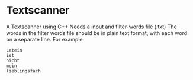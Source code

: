 # Textscanner
A Textscanner using C++ 
Needs a input and filter-words file (.txt)
The words in the filter words file should be in plain text format, with each word on a separate line. For example:

```
Latein
ist
nicht 
mein
lieblingsfach
```

